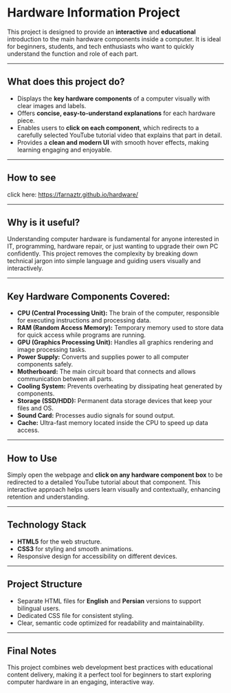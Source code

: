# Hardware Information Project

This project is designed to provide an **interactive** and **educational** introduction to the main hardware components inside a computer. It is ideal for beginners, students, and tech enthusiasts who want to quickly understand the function and role of each part.

---

## What does this project do?

- Displays the **key hardware components** of a computer visually with clear images and labels.
- Offers **concise, easy-to-understand explanations** for each hardware piece.
- Enables users to **click on each component**, which redirects to a carefully selected YouTube tutorial video that explains that part in detail.
- Provides a **clean and modern UI** with smooth hover effects, making learning engaging and enjoyable.

---


## How to see

click here: https://farnaztr.github.io/hardware/

---

## Why is it useful?

Understanding computer hardware is fundamental for anyone interested in IT, programming, hardware repair, or just wanting to upgrade their own PC confidently. This project removes the complexity by breaking down technical jargon into simple language and guiding users visually and interactively.

---

## Key Hardware Components Covered:

- **CPU (Central Processing Unit):** The brain of the computer, responsible for executing instructions and processing data.
- **RAM (Random Access Memory):** Temporary memory used to store data for quick access while programs are running.
- **GPU (Graphics Processing Unit):** Handles all graphics rendering and image processing tasks.
- **Power Supply:** Converts and supplies power to all computer components safely.
- **Motherboard:** The main circuit board that connects and allows communication between all parts.
- **Cooling System:** Prevents overheating by dissipating heat generated by components.
- **Storage (SSD/HDD):** Permanent data storage devices that keep your files and OS.
- **Sound Card:** Processes audio signals for sound output.
- **Cache:** Ultra-fast memory located inside the CPU to speed up data access.


---


## How to Use

Simply open the webpage and **click on any hardware component box** to be redirected to a detailed YouTube tutorial about that component. This interactive approach helps users learn visually and contextually, enhancing retention and understanding.

---

## Technology Stack

- **HTML5** for the web structure.
- **CSS3** for styling and smooth animations.
- Responsive design for accessibility on different devices.

---

## Project Structure

- Separate HTML files for **English** and **Persian** versions to support bilingual users.
- Dedicated CSS file for consistent styling.
- Clear, semantic code optimized for readability and maintainability.

---

## Final Notes

This project combines web development best practices with educational content delivery, making it a perfect tool for beginners to start exploring computer hardware in an engaging, interactive way.

